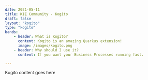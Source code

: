 ```yaml
---
date: 2021-05-11
title: KIE Community - Kogito
draft: false
layout: "kogito"
type: "kogito"
bands:
    - header: What is Kogito?
      content: Kogito is an amazing Quarkus extension!
      image: /images/kogito.png
    - header: Why should I use it?
      content: If you want your Business Processes running fast.

---
```

Kogito content goes here